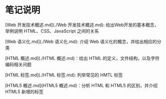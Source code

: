 # 笔记说明

[Web 开发技术概述.md](./Web 开发技术概述.md): 给出Web开发的基本概念，举例说明 HTML、CSS、JavaScript 之间的关系

[Web 语义化.md](./Web 语义化.md):  介绍 Web 语义化的概念，并给出相应的分类

[HTML 概述.md](./HTML 概述.md)：给出 HTML 的定义，文件结构，以及字符编码相关问题

[HTML 标签.md](./HTML 标签.md):  列举常见的 HMTL 标签

[HTML5 概述.md](HTML5 概述.md)：分析 HTML 和 HTML5 的区别，并介绍 HTML5 新增的标签
